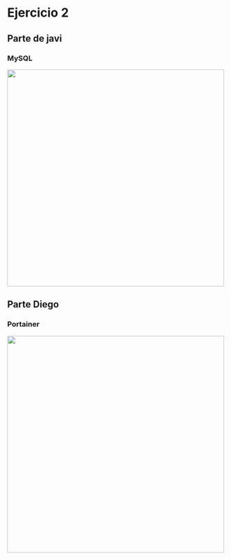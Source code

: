 # Ejercicio 2

## Parte de javi
### MySQL
<a href="MySQL/"><img  src="https://pandorafms.com/blog/wp-content/uploads/2017/09/workbench-mysql-featured.png" width="500px"><a>


  
## Parte Diego
### Portainer
<a href="Portainer/"><img src="https://ie-concept.fr/wp-content/uploads/2021/12/portainer-768x432-1.png" width="500px"><a>

  

